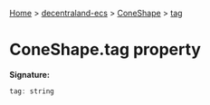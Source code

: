 [Home](./index) &gt; [decentraland-ecs](./decentraland-ecs.md) &gt; [ConeShape](./decentraland-ecs.coneshape.md) &gt; [tag](./decentraland-ecs.coneshape.tag.md)

# ConeShape.tag property


**Signature:**
```javascript
tag: string
```
